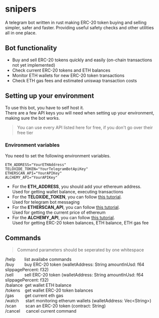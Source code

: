 # snipers

A telegram bot written in rust making ERC-20 token buying and selling simpler, safer and faster. Providing useful safety checks and other utilities all in one place.

## Bot functionality

- Buy and sell ERC-20 tokens quickly and easily (on-chain transactions not yet implemented)
- Check current ERC-20 tokens and ETH balances
- Monitor ETH wallets for new ERC-20 token transactions
- Check ETH gas fees and estimated uniswap transaction costs

## Setting up your environment

To use this bot, you have to self host it.<br>
There are a few API keys you will need when setting up your environment, making sure the bot works.

> You can use every API listed here for free, if you don't go over their free tier

### Environment variables

You need to set the following environment variables.

    ETH_ADDRESS="YourETHAddress"
    TELOXIDE_TOKEN="YourTelegramBotApiKey"
    ETHERSCAN_API="YourAPIKey"
    ALCHEMY_API="YourAPIKey"

- For the **ETH_ADDRESS**, you should add your ethereum address.<br>
  Used for getting wallet balance, executing transactions
- For the **TELOXIDE_TOKEN**, you can follow [this tutorial](https://core.telegram.org/bots/features#creating-a-new-bot).<br>
  Used for telegram bot messaging
- For the **ETHERSCAN_API**, you can follow [this tutorial](https://docs.etherscan.io/getting-started/viewing-api-usage-statistics).<br>
  Used for getting the current price of ethereum
- For the **ALCHEMY_API**, you can follow [this tutorial](https://docs.alchemy.com/docs/alchemy-quickstart-guide#1key-create-an-alchemy-key).<br>
  Used for getting ERC-20 token balances, ETH balance, ETH gas fee

## Commands

> Command parameters should be seperated by one whitespace

/help &emsp;&nbsp;&nbsp; list availabe commands</br>
/buy &emsp;&nbsp;&nbsp;&nbsp; buy ERC-20 token (walletAddress: String amountInUsd: f64 slippagePercent: f32)</br>
/sell &emsp;&emsp; sell ERC-20 token (walletAddress: String amountInUsd: f64 slippagePercent: f32)</br>
/balance &nbsp;get wallet ETH balance</br>
/tokens &nbsp;&nbsp; get wallet ERC-20 token balances</br>
/gas &emsp;&emsp; get current eth gas</br>
/watch &emsp; start monitoring etherum wallets (walletAddress: Vec\<String\>)</br>
/scan &emsp;&nbsp;&nbsp; scan an ERC-20 token (contract: String)</br>
/cancel &nbsp;&nbsp;&nbsp; cancel current command</br>
